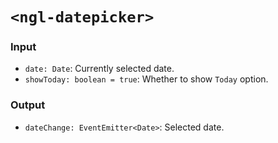 # `<ngl-datepicker>`

### Input

  * `date: Date`: Currently selected date.
  * `showToday: boolean = true`: Whether to show `Today` option.

### Output

  * `dateChange: EventEmitter<Date>`: Selected date.
